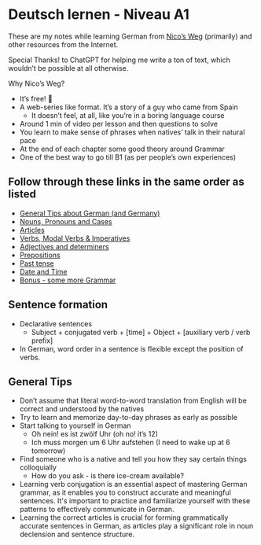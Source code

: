 # Deutsch lernen - Niveau A1

These are my notes while learning German from [Nico’s Weg](https://learngerman.dw.com/en/nicos-weg) (primarily) and other resources from the Internet.

Special Thanks! to ChatGPT for helping me write a ton of text, which wouldn’t be possible at all otherwise.

Why Nico’s Weg?

- It’s free! 🤷
- A web-series like format. It’s a story of a guy who came from Spain
    - It doesn’t feel, at all, like you’re in a boring language course
- Around 1 min of video per lesson and then questions to solve
- You learn to make sense of phrases when natives’ talk in their natural pace
- At the end of each chapter some good theory around Grammar
- One of the best way to go till B1 (as per people’s own experiences)

## Follow through these links in the same order as listed

- [General Tips about German (and Germany)](0-German-and-Germany.md)
- [Nouns, Pronouns and Cases](1-Nouns-Pronouns-and-Cases.md)
- [Articles](2-Articles.md)
- [Verbs, Modal Verbs & Imperatives](3-Verbs-and-Modal-verbs-and-Imperatives.md)
- [Adjectives and determiners](4-Adjectives-and-determiners.md)
- [Prepositions](5-Prepositions.md)
- [Past tense](6-Past-tense.md)
- [Date and Time](7-Date-and-Time.md)
- [Bonus - some more Grammar](8-Bonus-Some-more-Grammar.md)

## Sentence formation

- Declarative sentences
    - Subject + conjugated verb + [time] + Object + [auxiliary verb / verb prefix]
- In German, word order in a sentence is flexible except the position of verbs.

## General Tips

- Don’t assume that literal word-to-word translation from English will be correct and understood by the natives
- Try to learn and memorize day-to-day phrases as early as possible
- Start talking to yourself in German
    - Oh nein! es ist zwölf Uhr (oh no! it’s 12)
    - Ich muss morgen um 6 Uhr aufstehen (I need to wake up at 6 tomorrow)
- Find someone who is a native and tell you how they say certain things colloquially
    - How do you ask - is there ice-cream available?
- Learning verb conjugation is an essential aspect of mastering German grammar, as it enables you to construct accurate and meaningful sentences. It's important to practice and familiarize yourself with these patterns to effectively communicate in German.
- Learning the correct articles is crucial for forming grammatically accurate sentences in German, as articles play a significant role in noun declension and sentence structure.